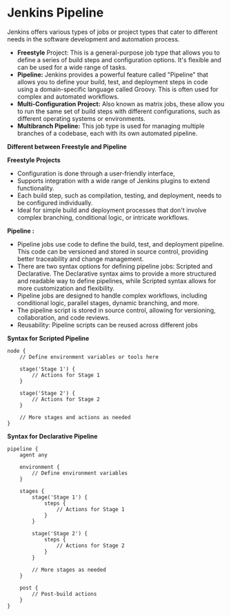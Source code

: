 # Jenkins Pipeline 

Jenkins offers various types of jobs or project types that cater to different needs in the software development and automation process.

- **Freestyle** Project: This is a general-purpose job type that allows you to define a series of build steps and configuration options. It's flexible and can be used for a wide range of tasks.
- **Pipeline:** Jenkins provides a powerful feature called "Pipeline" that allows you to define your build, test, and deployment steps in code using a domain-specific language called Groovy. This is often used for complex and automated workflows.
- **Multi-Configuration Project:** Also known as matrix jobs, these allow you to run the same set of build steps with different configurations, such as different operating systems or environments.
- **Multibranch Pipeline:** This job type is used for managing multiple branches of a codebase, each with its own automated pipeline.

**Different between Freestyle and Pipeline**

**Freestyle Projects**
- Configuration is done through a user-friendly interface,
- Supports integration with a wide range of Jenkins plugins to extend functionality.
- Each build step, such as compilation, testing, and deployment, needs to be configured individually.
- Ideal for simple build and deployment processes that don't involve complex branching, conditional logic, or intricate workflows.

**Pipeline :**
- Pipeline jobs use code to define the build, test, and deployment pipeline. This code can be versioned and stored in source control, providing better traceability and change management.
- There are two syntax options for defining pipeline jobs: Scripted and Declarative. The Declarative syntax aims to provide a more structured and readable way to define pipelines, while Scripted syntax allows for more customization and flexibility.
- Pipeline jobs are designed to handle complex workflows, including conditional logic, parallel stages, dynamic branching, and more.
- The pipeline script is stored in source control, allowing for versioning, collaboration, and code reviews.
- Reusability: Pipeline scripts can be reused across different jobs

**Syntax for Scripted Pipeline**
```
node {
    // Define environment variables or tools here
    
    stage('Stage 1') {
        // Actions for Stage 1
    }
    
    stage('Stage 2') {
        // Actions for Stage 2
    }
    
    // More stages and actions as needed
}

```
**Syntax for Declarative Pipeline**

```
pipeline {
    agent any
    
    environment {
        // Define environment variables
    }
    
    stages {
        stage('Stage 1') {
            steps {
                // Actions for Stage 1
            }
        }
        
        stage('Stage 2') {
            steps {
                // Actions for Stage 2
            }
        }
        
        // More stages as needed
    }
    
    post {
        // Post-build actions
    }
}

```
